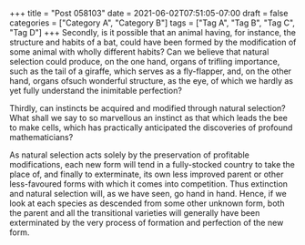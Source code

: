 +++
title = "Post 058103"
date = 2021-06-02T07:51:05-07:00
draft = false
categories = ["Category A", "Category B"]
tags = ["Tag A", "Tag B", "Tag C", "Tag D"]
+++
Secondly, is it possible that an animal having, for instance, the structure and habits of a bat, could have been formed by the modification of some animal with wholly different habits? Can we believe that natural selection could produce, on the one hand, organs of trifling importance, such as the tail of a giraffe, which serves as a fly-flapper, and, on the other hand, organs ofsuch wonderful structure, as the eye, of which we hardly as yet fully understand the inimitable perfection?

Thirdly, can instincts be acquired and modified through natural selection? What shall we say to so marvellous an instinct as that which leads the bee to make cells, which has practically anticipated the discoveries of profound mathematicians?

As natural selection acts solely by the preservation of profitable modifications, each new form will tend in a fully-stocked country to take the place of, and finally to exterminate, its own less improved parent or other less-favoured forms with which it comes into competition. Thus extinction and natural selection will, as we have seen, go hand in hand. Hence, if we look at each species as descended from some other unknown form, both the parent and all the transitional varieties will generally have been exterminated by the very process of formation and perfection of the new form.
